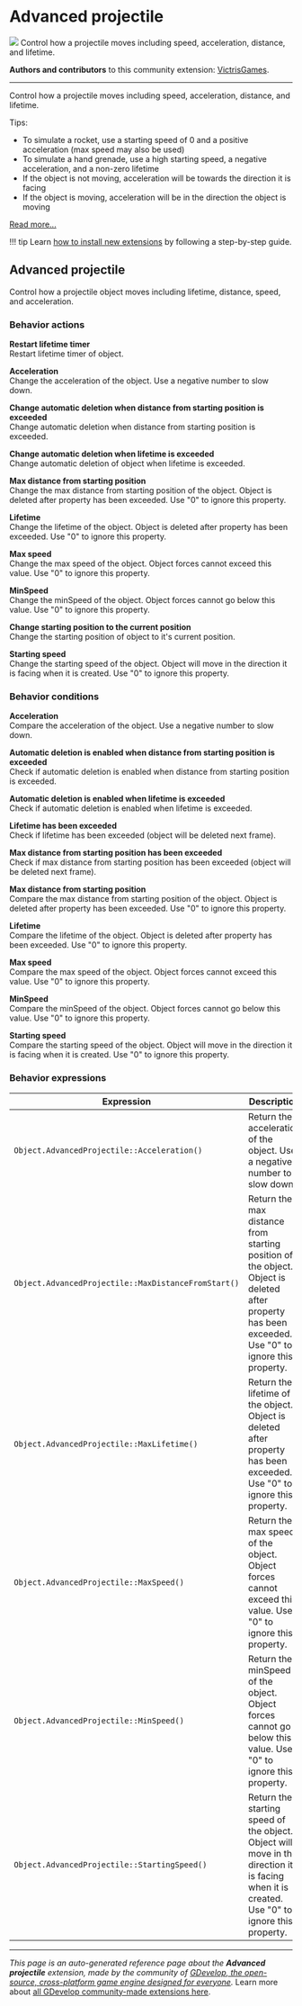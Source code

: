 # Advanced projectile

<img src="https://asset-resources.gdevelop.io/public-resources/Icons/4ab6bb9f91ea1110c0c2aabd7fe17e320c1d0ebbb44f56d01885307d7d2e723b_arrow-decision-auto.svg" class="extension-icon"></img>
Control how a projectile moves including speed, acceleration, distance, and lifetime.

**Authors and contributors** to this community extension: [VictrisGames](https://gd.games/VictrisGames).

---

Control how a projectile moves including speed, acceleration, distance, and lifetime.

Tips:

- To simulate a rocket, use a starting speed of 0 and a positive acceleration (max speed may also be used)
- To simulate a hand grenade, use a high starting speed, a negative acceleration, and a non-zero lifetime
- If the object is not moving, acceleration will be towards the direction it is facing
- If the object is moving, acceleration will be in the direction the object is moving


[Read more...](/gdevelop5/extensions/advanced-projectile/details)

!!! tip
    Learn [how to install new extensions](/gdevelop5/extensions/search) by following a step-by-step guide.



## Advanced projectile 

Control how a projectile object moves including lifetime, distance, speed, and acceleration. 

### Behavior actions

**Restart lifetime timer**  
Restart lifetime timer of object.

**Acceleration**  
Change the acceleration of the object. Use a negative number to slow down.

**Change automatic deletion when distance from starting position is exceeded**  
Change automatic deletion when distance from starting position is exceeded.

**Change automatic deletion when lifetime is exceeded**  
Change automatic deletion of object when lifetime is exceeded.

**Max distance from starting position**  
Change the max distance from starting position of the object. Object is deleted after property has been exceeded. Use "0" to ignore this property.

**Lifetime**  
Change the lifetime of the object. Object is deleted after property has been exceeded. Use "0" to ignore this property.

**Max speed**  
Change the max speed of the object. Object forces cannot exceed this value. Use "0" to ignore this property.

**MinSpeed**  
Change the minSpeed of the object. Object forces cannot go below this value. Use "0" to ignore this property.

**Change starting position to the current position**  
Change the starting position of object to it's current position.

**Starting speed**  
Change the starting speed of the object. Object will move in the direction it is facing when it is created. Use "0" to ignore this property.

### Behavior conditions

**Acceleration**  
Compare the acceleration of the object. Use a negative number to slow down.

**Automatic deletion is enabled when distance from starting position is exceeded**  
Check if automatic deletion is enabled when distance from starting position is exceeded.

**Automatic deletion is enabled when lifetime is exceeded**  
Check if automatic deletion is enabled when lifetime is exceeded.

**Lifetime has been exceeded**  
Check if lifetime has been exceeded (object will be deleted next frame).

**Max distance from starting position has been exceeded**  
Check if max distance from starting position has been exceeded (object will be deleted next frame).

**Max distance from starting position**  
Compare the max distance from starting position of the object. Object is deleted after property has been exceeded. Use "0" to ignore this property.

**Lifetime**  
Compare the lifetime of the object. Object is deleted after property has been exceeded. Use "0" to ignore this property.

**Max speed**  
Compare the max speed of the object. Object forces cannot exceed this value. Use "0" to ignore this property.

**MinSpeed**  
Compare the minSpeed of the object. Object forces cannot go below this value. Use "0" to ignore this property.

**Starting speed**  
Compare the starting speed of the object. Object will move in the direction it is facing when it is created. Use "0" to ignore this property.

### Behavior expressions

| Expression | Description |  |
|-----|-----|-----|
| `Object.AdvancedProjectile::Acceleration()` | Return the acceleration of the object. Use a negative number to slow down. ||
| `Object.AdvancedProjectile::MaxDistanceFromStart()` | Return the max distance from starting position of the object. Object is deleted after property has been exceeded. Use "0" to ignore this property. ||
| `Object.AdvancedProjectile::MaxLifetime()` | Return the lifetime of the object. Object is deleted after property has been exceeded. Use "0" to ignore this property. ||
| `Object.AdvancedProjectile::MaxSpeed()` | Return the max speed of the object. Object forces cannot exceed this value. Use "0" to ignore this property. ||
| `Object.AdvancedProjectile::MinSpeed()` | Return the minSpeed of the object. Object forces cannot go below this value. Use "0" to ignore this property. ||
| `Object.AdvancedProjectile::StartingSpeed()` | Return the starting speed of the object. Object will move in the direction it is facing when it is created. Use "0" to ignore this property. ||


---

*This page is an auto-generated reference page about the **Advanced projectile** extension, made by the community of [GDevelop, the open-source, cross-platform game engine designed for everyone](https://gdevelop.io/).* Learn more about [all GDevelop community-made extensions here](/gdevelop5/extensions).